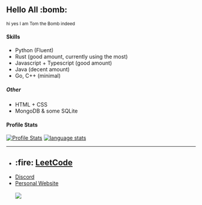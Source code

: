 
<h2>Hello All :bomb:</h2>
<p><sup>hi yes I am Tom the Bomb indeed</sup></p>

<h4>Skills</h4>
<ul>
  <li>Python (Fluent)</li>
  <li>Rust (good amount, currently using the most)</li>
  <li>Javascript + Typescript (good amount)</li>
  <li>Java (decent amount)</li>
  <li>Go, C++ (minimal)</li>
</ul>
<h5>Other</h5>
<ul>
  <li>HTML + CSS</li>
  <li>MongoDB & some SQLite</li>
</ul>
<h4>Profile Stats</h4>
<a href="https://github-readme-stats.vercel.app/api?username=Tom-the-Bomb&bg_color=00000000&theme=radical&include_all_commits=true&rank_icon=percentile&show_icons=true&show=reviews,discussions_started,discussions_answered,prs_merged,prs_merged_percentage&hide_border=true">
  <img
    align="top"
    src="https://github-readme-stats.vercel.app/api?username=Tom-the-Bomb&bg_color=00000000&theme=radical&include_all_commits=true&rank_icon=percentile&show_icons=true&show=reviews,discussions_started,discussions_answered,prs_merged,prs_merged_percentage&hide_border=true"
    alt="Profile Stats"
  /></a>
<a href="https://github-readme-stats.vercel.app/api/top-langs/?username=Tom-the-Bomb&layout=pie&langs_count=10&bg_color=00000000&theme=radical&hide_border=true">
  <img align="top" src="https://github-readme-stats.vercel.app/api/top-langs/?username=Tom-the-Bomb&layout=pie&langs_count=10&bg_color=00000000&theme=radical&hide_border=true" alt="language stats"/></a>
<br><hr>
<ul>
  <li>
    <h2>:fire: <a href="https://leetcode.com/Tom-the-Bomb">LeetCode</a></h2>
  </li>
  <li>
    <a href="https://discord.com/users/522524473447153695">Discord</a>
  </li>
  <li>
    <a href="https://tomthebomb.dev">
      Personal Website
    </a>
  </li>
  <br>
  <a href="https://github.com/Tom-the-Bomb/tomthebomb.dev/">
    <img src="https://github-readme-stats.vercel.app/api/pin/?username=Tom-the-Bomb&repo=tomthebomb.dev&theme=radical&bg_color=00000000"/>
  </a>
<ul>
